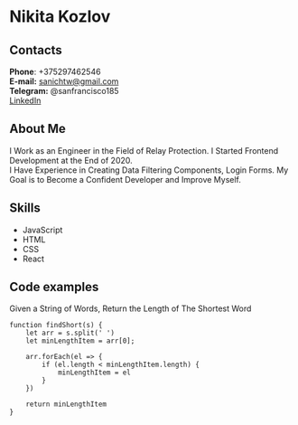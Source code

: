 # **Nikita Kozlov**

## **Contacts**
**Phone**: +375297462546  
**E-mail:** sanichtw@gmail.com  
**Telegram:** @sanfrancisco185  
[LinkedIn](https://www.linkedin.com/in/sanfrancisco185/)  

## **About Me**  
I Work as an Engineer in the Field of Relay Protection. I Started Frontend Development at the End of 2020.  
I Have Experience in Creating Data Filtering Components, Login Forms. My Goal is to Become a Confident Developer and Improve Myself.  

## **Skills**
* JavaScript
* HTML
* CSS
* React

## **Code examples**  
Given a String of Words, Return the Length of The Shortest Word
```
function findShort(s) {
    let arr = s.split(' ')
    let minLengthItem = arr[0];

    arr.forEach(el => {
        if (el.length < minLengthItem.length) {
            minLengthItem = el
        }
    })

    return minLengthItem
}
```
